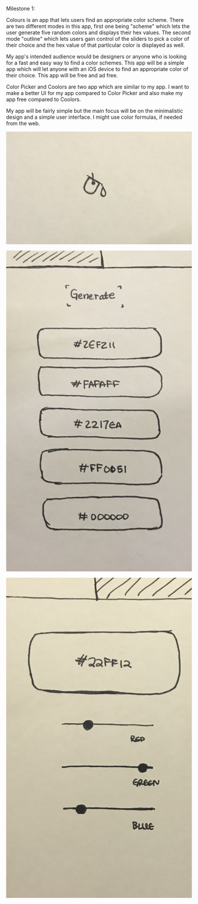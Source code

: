 Milestone 1:

Colours is an app that lets users find an appropriate color scheme. There are two different modes in this app,
  first one being "scheme" which lets the user generate five random colors and displays their hex values. 
  The second mode "outline" which lets users gain control of the sliders to pick a color of their choice and
  the hex value of that particular color is displayed as well.
 
 My app's intended audience would be designers or anyone who is looking for a fast and easy way to find a color 
  schemes. This app will be a simple app which will let anyone with an iOS device to find an appropriate color
  of their choice. This app will be free and ad free.
  
 Color Picker and Coolors are two app which are similar to my app. I want to make a better UI for my app compared
  to Color Picker and also make my app free compared to Coolors. 
 
 My app will be fairly simple but the main focus will be on the minimalistic design and a simple user interface. 
  I might use color formulas, if needed from the web.
  
 
 ![logo width="30"](https://github.com/pujanTandukar/pujanTandukar_MAD/blob/master/project1/logo.jpg)
  
 ![logo](https://github.com/pujanTandukar/pujanTandukar_MAD/blob/master/project1/scheme.jpg)
  
 ![logo](https://github.com/pujanTandukar/pujanTandukar_MAD/blob/master/project1/outline.jpg)
  
 
